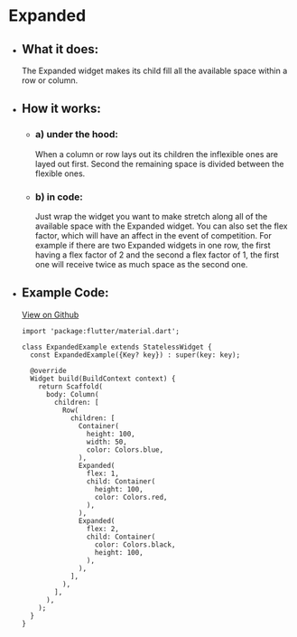 # Expanded

- ## What it does:
  The Expanded widget makes its child fill all the available space within a row or column.

- ## How it works:
  - ### a) under the hood:
    When a column or row lays out its children the inflexible ones are layed out first. Second the remaining space is divided between the flexible ones.

  - ### b) in code:
    Just wrap the widget you want to make stretch along all of the available space with the Expanded widget. You can also set the flex factor, which will have an affect in the event of competition. For example if there are two Expanded widgets in one row, the first having a flex factor of 2 and the second a flex factor of 1, the first one will receive twice as much space as the second one.
    
- ## Example Code:
  [View on Github](https://github.com/TheUltimateOptimist/Widgets/blob/master/example_writer/lib/expanded_example.dart)

      import 'package:flutter/material.dart';

      class ExpandedExample extends StatelessWidget {
        const ExpandedExample({Key? key}) : super(key: key);

        @override
        Widget build(BuildContext context) {
          return Scaffold(
            body: Column(
              children: [
                Row(
                  children: [
                    Container(
                      height: 100,
                      width: 50,
                      color: Colors.blue,
                    ),
                    Expanded(
                      flex: 1,
                      child: Container(
                        height: 100,
                        color: Colors.red,
                      ),
                    ),
                    Expanded(
                      flex: 2,
                      child: Container(
                        color: Colors.black,
                        height: 100,
                      ),
                    ),
                  ],
                ),
              ],
            ),
          );
        }
      }